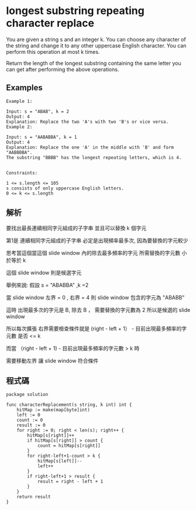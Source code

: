# longest substring repeating character replace

You are given a string s and an integer k. You can choose any character of the string and change it to any other uppercase English character. You can perform this operation at most k times.

Return the length of the longest substring containing the same letter you can get after performing the above operations.

 
## Examples

```
Example 1:

Input: s = "ABAB", k = 2
Output: 4
Explanation: Replace the two 'A's with two 'B's or vice versa.
Example 2:

Input: s = "AABABBA", k = 1
Output: 4
Explanation: Replace the one 'A' in the middle with 'B' and form "AABBBBA".
The substring "BBBB" has the longest repeating letters, which is 4.
 

Constraints:

1 <= s.length <= 105
s consists of only uppercase English letters.
0 <= k <= s.length
```

## 解析

要找出最長連續相同字元組成的子字串 並且可以替換 k 個字元

第1是 連續相同字元組成的子字串 必定是出現頻率最多次, 因為要替換的字元較少

思考當這個當這個 slide window 內的除去最多頻率的字元 所需替換的字元數 小於等於 k

這個 slide window 則是候選字元

舉例來說: 假設 s = "ABABBA" ,k =2

當 slide window 左界 = 0 , 右界 = 4 則 slide window 包含的字元為 "ABABB"

這時 出現最多次的字元是 B, 除去 B ， 需要替換的字元數為 2 所以是候選的 slide window

所以每次擴張 右界需要檢查條件就是  (right - left + 1） - 目前出現最多頻率的字元數 是否 <= k

而當 （right - left + 1) - 目前出現最多頻率的字元數 > k 時

需要移動左界 讓 slide window 符合條件

## 程式碼

```golang
package solution

func characterReplacement(s string, k int) int {
	hitMap := make(map[byte]int)
	left := 0
	count := 0
	result := 0
	for right := 0; right < len(s); right++ {
		hitMap[s[right]]++
		if hitMap[s[right]] > count {
			count = hitMap[s[right]]
		}
		for right-left+1-count > k {
			hitMap[s[left]]--
			left++
		}
		if right-left+1 > result {
			result = right - left + 1
		}
	}
	return result
}
```